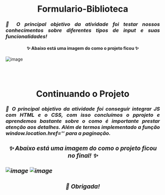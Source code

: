 <h1 align= 'center'> Formulario-Biblioteca </h1>
<h3 align= 'Justify'> <i> 📖 O principal objetivo da atividade foi testar nossos conhecimentos sobre diferentes tipos de input e suas funcionalidades! </i> </h3>

<h4 align= 'center'> ✨ Abaixo está uma imagem do como o projeto ficou ✨ </h4>

![image](https://github.com/maria-mello/Formul-rio-Biblioteca/assets/161861240/7b6293eb-c377-4956-8119-4aa3f5b00920)

<br><br>

<h1 align= 'center'> Continuando o Projeto </h1>
<h3 align= 'Justify'> <i> 📖 O principal objetivo da atividade foi conseguir integrar JS com HTML e o CSS, com isso concluímos o pprojeto e aprendemos bastante sobre o como é importante prestar atenção aos detalhes. Além de termos implementado a função window.location.href='' para a paginação. <h3 align= 'Justify'> <i> 

<h4 align= 'center'> ✨ Abaixo está uma imagem do como o projeto ficou no final! ✨ </h4>

![image](https://github.com/maria-mello/Formul-rio-Biblioteca/assets/161861240/363750b1-222f-47e6-8261-dd6ea9435698)
![image](https://github.com/maria-mello/Formul-rio-Biblioteca/assets/161861240/40fc329e-1bd1-4e15-b08e-d3dbd39b8673)


<h4 align= 'center'> 🌻 Obrigada! </h4>
